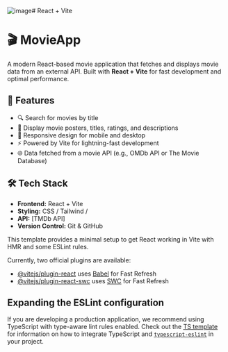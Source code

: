 ![image](https://github.com/user-attachments/assets/99a13465-63c8-404f-94dd-e6b026b89f9b)# React + Vite

# 🎬 MovieApp

A modern React-based movie application that fetches and displays movie data from an external API. Built with **React + Vite** for fast development and optimal performance.

## 🚀 Features

- 🔍 Search for movies by title
- 🎥 Display movie posters, titles, ratings, and descriptions
- 📱 Responsive design for mobile and desktop
- ⚡ Powered by Vite for lightning-fast development
- 🌐 Data fetched from a movie API (e.g., OMDb API or The Movie Database)

## 🛠️ Tech Stack

- **Frontend:** React + Vite
- **Styling:** CSS / Tailwind / 
- **API:** [TMDb API]
- **Version Control:** Git & GitHub



This template provides a minimal setup to get React working in Vite with HMR and some ESLint rules.

Currently, two official plugins are available:

- [@vitejs/plugin-react](https://github.com/vitejs/vite-plugin-react/blob/main/packages/plugin-react) uses [Babel](https://babeljs.io/) for Fast Refresh
- [@vitejs/plugin-react-swc](https://github.com/vitejs/vite-plugin-react/blob/main/packages/plugin-react-swc) uses [SWC](https://swc.rs/) for Fast Refresh

## Expanding the ESLint configuration

If you are developing a production application, we recommend using TypeScript with type-aware lint rules enabled. Check out the [TS template](https://github.com/vitejs/vite/tree/main/packages/create-vite/template-react-ts) for information on how to integrate TypeScript and [`typescript-eslint`](https://typescript-eslint.io) in your project.
